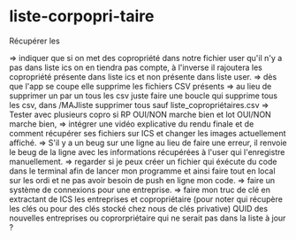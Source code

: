 # liste-corpopri-taire
Récupérer les


=> indiquer que si on met des copropriété dans notre fichier user qu'il n'y a pas dans liste ics on en tiendra pas compte, à l'inverse il rajoutera les copropriété présente dans liste ics et non présente dans liste user. 
=> dès que l'app se coupe elle supprime les fichiers CSV présents 
=> au lieu de supprimer un par un tous les csv juste faire une boucle qui supprime tous les csv, dans /MAJliste supprimer tous sauf liste_copropriétaires.csv 
=> Tester avec plusieurs copro si RP OUI/NON marche bien et lot OUI/NON marche bien,
=> intégrer une vidéo explicative du rendu finale et de comment récupérer ses fichiers sur ICS et changer les images actuellement affiché. 
=> S'il y a un beug sur une ligne au lieu de faire une erreur, il renvoie le beug de la ligne avec les informations récupérées à l'user qui l'enregistre manuellement. 
=> regarder si je peux créer un fichier qui éxécute du code dans le terminal afin de lancer mon programme et ainsi faire tout en local sur les ordi et ne pas avoir besoin de push en ligne mon code. 
=> faire un système de connexions pour une entreprise.
=> faire mon truc de clé en extractant de ICS les entreprises et copropriétaire (pour noter qui récupère les clés ou pour des clés stocké chez nous de clés privative) QUID des nouvelles entreprises ou coprorpriétaire qui ne serait pas dans la liste à jour ? 


